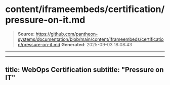 # content/iframeembeds/certification/pressure-on-it.md

> **Source**: https://github.com/pantheon-systems/documentation/blob/main/content/iframeembeds/certification/pressure-on-it.md
> **Generated**: 2025-09-03 18:08:43

---

---
title: WebOps Certification
subtitle: "Pressure on IT"
---

<Partial file="certification-guide/pressure-on-it.md" />

